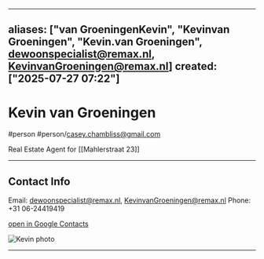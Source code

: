 
---
aliases: ["van GroeningenKevin", "Kevinvan Groeningen", "Kevin.van Groeningen", dewoonspecialist@remax.nl, KevinvanGroeningen@remax.nl]
created: ["2025-07-27 07:22"]
---
# Kevin van Groeningen
#person #person/casey.chambliss@gmail.com

 Real Estate Agent for [[Mahlerstraat 23]]

----

## Contact Info

Email: dewoonspecialist@remax.nl, KevinvanGroeningen@remax.nl
Phone: +31  06-24419419

[open in Google Contacts](https://contacts.google.com/person/c261709522338840261)

![Kevin photo](https://lh3.googleusercontent.com/cm/AGPWSu91_1lSZ7Q6hKCRQSyKLNKkxzvUbZw_utx8WryqEbf0N4tLrO7zAJaoOuSkPvVc4wcVGw=s100)

----



